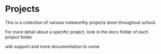 # Projects

This is a collection of various noteworthy projects done throughout school.

For more detail about a specific project, look in the docs folder of each project folder

wiki support and more documentation to come
